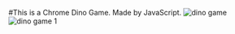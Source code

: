 #This is a Chrome Dino Game. Made by JavaScript.
![dino game](https://github.com/shawonorib/dino_game/assets/87714238/d701a608-c910-4a86-9ea4-b4551b1be61b)
![dino game 1](https://github.com/shawonorib/dino_game/assets/87714238/68260a3d-ccd7-4292-9800-7351d57f2ae1)
